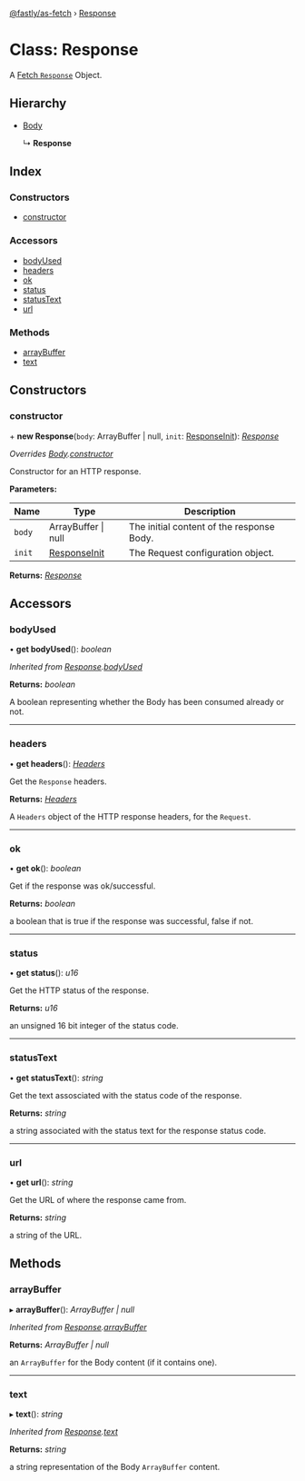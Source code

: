 [@fastly/as-fetch](../README.md) › [Response](response.md)

# Class: Response

A [Fetch `Response`](https://developer.mozilla.org/en-US/docs/Web/API/Response) Object.

## Hierarchy

* [Body](body.md)

  ↳ **Response**

## Index

### Constructors

* [constructor](response.md#constructor)

### Accessors

* [bodyUsed](response.md#bodyused)
* [headers](response.md#headers)
* [ok](response.md#ok)
* [status](response.md#status)
* [statusText](response.md#statustext)
* [url](response.md#url)

### Methods

* [arrayBuffer](response.md#arraybuffer)
* [text](response.md#text)

## Constructors

###  constructor

\+ **new Response**(`body`: ArrayBuffer | null, `init`: [ResponseInit](responseinit.md)): *[Response](response.md)*

*Overrides [Body](body.md).[constructor](body.md#constructor)*

Constructor for an HTTP response.

**Parameters:**

Name | Type | Description |
------ | ------ | ------ |
`body` | ArrayBuffer &#124; null | The initial content of the response Body. |
`init` | [ResponseInit](responseinit.md) | The Request configuration object.  |

**Returns:** *[Response](response.md)*

## Accessors

###  bodyUsed

• **get bodyUsed**(): *boolean*

*Inherited from [Response](response.md).[bodyUsed](response.md#bodyused)*

**Returns:** *boolean*

A boolean representing whether the Body has been consumed already or not.

___

###  headers

• **get headers**(): *[Headers](headers.md)*

Get the `Response` headers.

**Returns:** *[Headers](headers.md)*

A `Headers` object of the HTTP response headers, for the `Request`.

___

###  ok

• **get ok**(): *boolean*

Get if the response was ok/successful.

**Returns:** *boolean*

a boolean that is true if the response was successful, false if not.

___

###  status

• **get status**(): *u16*

Get the HTTP status of the response.

**Returns:** *u16*

an unsigned 16 bit integer of the status code.

___

###  statusText

• **get statusText**(): *string*

Get the text assosciated with the status code of the response.

**Returns:** *string*

a string associated with the status text for the response status code.

___

###  url

• **get url**(): *string*

Get the URL of where the response came from.

**Returns:** *string*

a string of the URL.

## Methods

###  arrayBuffer

▸ **arrayBuffer**(): *ArrayBuffer | null*

*Inherited from [Response](response.md).[arrayBuffer](response.md#arraybuffer)*

**Returns:** *ArrayBuffer | null*

an `ArrayBuffer` for the Body content (if it contains one).

___

###  text

▸ **text**(): *string*

*Inherited from [Response](response.md).[text](response.md#text)*

**Returns:** *string*

a string representation of the Body `ArrayBuffer` content.
